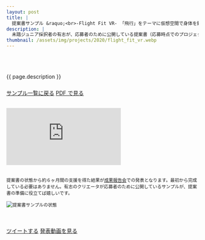 ```yaml
---
layout: post
title: |
  提案書サンプル &raquo;<br>-Flight Fit VR- 「飛行」をテーマに仮想空間で身体を鍛えるVR作品
description: |
  未踏ジュニア採択者の有志が、応募者のために公開している提案書（応募時点でのプロジェクト概要）です。
thumbnail: /assets/img/projects/2020/flight_fit_vr.webp
---
```


<p style='padding: 50px 0px 10px;'>{{ page.description }}</p>

<div class='flex'>
  <a class="button" href="/applications#sample">サンプル一覧に戻る</a>
  <a class="button" href="/applications/flight_fit_vr.pdf">PDF で見る</a>
</div>

<div class="pdf-wrap" style='margin: 30px 0px;'>
  <div class="pdf-container">
    <embed src="https://drive.google.com/viewerng/viewer?embedded=true&url=https://jr.mitou.org/applications/flight_fit_vr.pdf" />
  </div>
</div>

<div class='note' style='margin: 30px auto 50px;'><small>提案書の状態から約６ヶ月間の支援を得た結果が<a href='/final'>成果報告会</a>での発表となります。最初から完成している必要はありません。有志のクリエータが応募者のために公開しているサンプルが、提案書の準備に役立てば嬉しいです。<br><br><img src="/assets/img/spinner.svg" data-src="/assets/img/schedule_sample.webp" alt="提案書サンプルの状態" class="lazyload"></small></div>

<div class='flex'>
  <a class="button" href='https://twitter.com/intent/tweet?text=提案書サンプル%20-%20-Flight Fit VR- 「飛行」をテーマに仮想空間で身体を鍛えるVR作品&hashtags=未踏ジュニア&url={{ site.url }}/applications/flight_fit_vr&lang=jp&related=mitoujr'>ツイートする</a>
  <a class="button" href="/projects/2020/flight_fit_vr#final">発表動画を見る</a>
</div>

